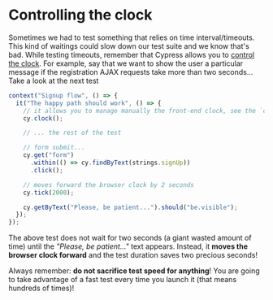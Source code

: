 # Controlling the clock

Sometimes we had to test something that relies on time interval/timeouts. This kind of waitings could slow down our test suite and we know that's bad. While testing timeouts, remember that Cypress allows you to [control the clock](https://docs.cypress.io/guides/guides/stubs-spies-and-clocks.html#Clock). For example, say that we want to show the user a particular message if the registration AJAX requests take more than two seconds... Take a look at the next test

```javascript
context("Signup flow", () => {
  it("The happy path should work", () => {
    // it allows you to manage manually the front-end clock, see the `cy.tick` call
    cy.clock();

    // ... the rest of the test

    // form submit...
    cy.get("form")
      .within(() => cy.findByText(strings.signUp))
      .click();

    // moves forward the browser clock by 2 seconds
    cy.tick(2000);

    cy.getByText("Please, be patient...").should("be.visible");
  });
});
```

The above test does not wait for two seconds (a giant wasted amount of time) until the *"Please, be patient..."* text appears. Instead, it **moves the browser clock forward** and the test duration saves two precious seconds!

Always remember: **do not sacrifice test speed for anything**! You are going to take advantage of a fast test every time you launch it (that means hundreds of times)!
